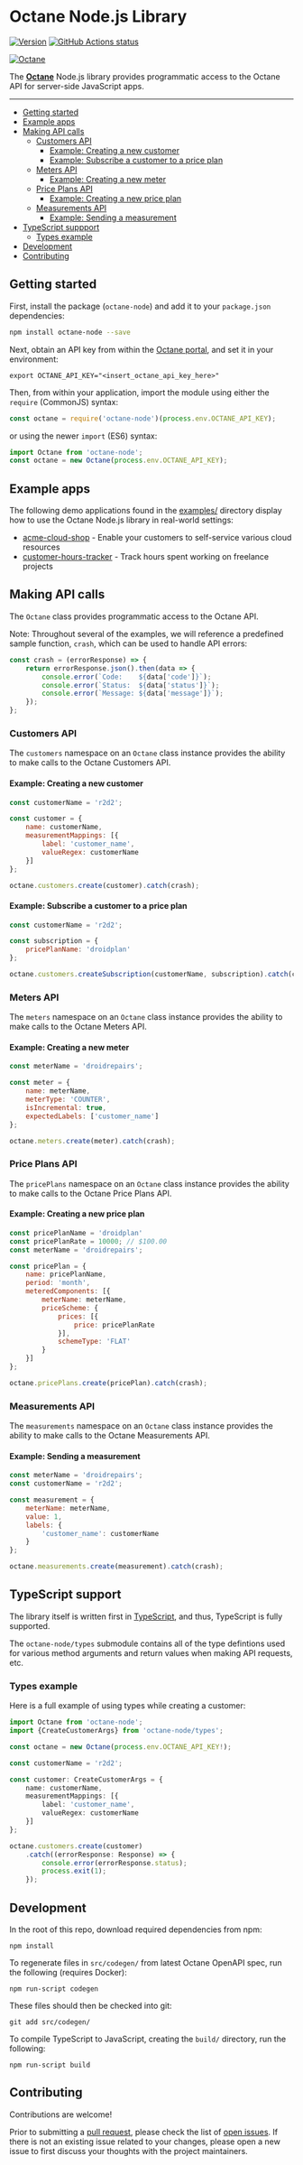 # Octane Node.js Library

[![Version](https://img.shields.io/npm/v/octane-node.svg)](https://www.npmjs.org/package/octane-node)
[![GitHub Actions status](https://github.com/getoctane/octane-node/workflows/build/badge.svg)](https://github.com/getoctane/octane-node/actions?query=workflow%3Abuild+)

[![Octane](./octane.png)](https://www.getoctane.io/)

The **[Octane](https://www.getoctane.io/)** Node.js library provides programmatic access
to the Octane API for server-side JavaScript apps.

---

- [Getting started](#getting-started)
- [Example apps](#example-apps)
- [Making API calls](#making-api-calls)
    - [Customers API](#customers-api)
        - [Example: Creating a new customer](#example-creating-a-new-customer)
        - [Example: Subscribe a customer to a price plan](#example-subscribe-a-customer-to-a-price-plan)
    - [Meters API](#meters-api)
        - [Example: Creating a new meter](#example-creating-a-new-meter)
    - [Price Plans API](#price-plans-api)
        - [Example: Creating a new price plan](#example-creating-a-new-price-plan)
    - [Measurements API](#measurements-api)
        - [Example: Sending a measurement](#example-sending-a-measurement)
- [TypeScript suppport](#typescript-support)
    - [Types example](#types-example)
- [Development](#development)
- [Contributing](#contributing)

## Getting started

First, install the package (`octane-node`) and add it to your `package.json` dependencies:

```bash
npm install octane-node --save
```

Next, obtain an API key from within the [Octane portal](http://cloud.getoctane.io/), and set it in your environment:

```shell
export OCTANE_API_KEY="<insert_octane_api_key_here>"
```

Then, from within your application, import the module using either the `require` (CommonJS) syntax:

```js
const octane = require('octane-node')(process.env.OCTANE_API_KEY);
```

or using the newer `import` (ES6) syntax:

```js
import Octane from 'octane-node';
const octane = new Octane(process.env.OCTANE_API_KEY);
```

## Example apps

The following demo applications found in the [examples/](./examples/) directory display
how to use the Octane Node.js library in real-world settings:

- [acme-cloud-shop](./examples/acme-cloud-shop/) - Enable your customers to self-service various cloud resources
- [customer-hours-tracker](./examples/customer-hours-tracker/) - Track hours spent working on freelance projects

## Making API calls

The `Octane` class provides programmatic access to the Octane API.

Note: Throughout several of the examples, we will reference a predefined
sample function, `crash`, which can be used to handle API errors:

```js
const crash = (errorResponse) => {
    return errorResponse.json().then(data => {
        console.error(`Code:    ${data['code']}`);
        console.error(`Status:  ${data['status']}`);
        console.error(`Message: ${data['message']}`);
    });
};
```

### Customers API

The `customers` namespace on an `Octane` class instance provides the ability to
make calls to the Octane Customers API.

#### Example: Creating a new customer

```js
const customerName = 'r2d2';

const customer = {
    name: customerName,
    measurementMappings: [{
        label: 'customer_name',
        valueRegex: customerName
    }]
};

octane.customers.create(customer).catch(crash);
```

#### Example: Subscribe a customer to a price plan

```js
const customerName = 'r2d2';

const subscription = {
    pricePlanName: 'droidplan'
};

octane.customers.createSubscription(customerName, subscription).catch(crash);
```

### Meters API

The `meters` namespace on an `Octane` class instance provides the ability to
make calls to the Octane Meters API.

#### Example: Creating a new meter

```js
const meterName = 'droidrepairs';

const meter = {
    name: meterName,
    meterType: 'COUNTER',
    isIncremental: true,
    expectedLabels: ['customer_name']
};

octane.meters.create(meter).catch(crash);
```

### Price Plans API

The `pricePlans` namespace on an `Octane` class instance provides the ability to
make calls to the Octane Price Plans API.

#### Example: Creating a new price plan

```js
const pricePlanName = 'droidplan'
const pricePlanRate = 10000; // $100.00
const meterName = 'droidrepairs';

const pricePlan = {
    name: pricePlanName,
    period: 'month',
    meteredComponents: [{
        meterName: meterName,
        priceScheme: {
            prices: [{
                price: pricePlanRate
            }],
            schemeType: 'FLAT'
        }
    }]
};

octane.pricePlans.create(pricePlan).catch(crash);
```

### Measurements API

The `measurements` namespace on an `Octane` class instance provides the ability to
make calls to the Octane Measurements API.

#### Example: Sending a measurement

```js
const meterName = 'droidrepairs';
const customerName = 'r2d2';

const measurement = {
    meterName: meterName,
    value: 1,
    labels: {
        'customer_name': customerName
    }
};

octane.measurements.create(measurement).catch(crash);
```

## TypeScript support

The library itself is written first in [TypeScript](https://www.typescriptlang.org/),
and thus, TypeScript is fully supported.

The `octane-node/types` submodule contains all of the type defintions used for
various method arguments and return values when making API requests, etc.

### Types example

Here is a full example of using types while creating a customer:

```typescript
import Octane from 'octane-node';
import {CreateCustomerArgs} from 'octane-node/types';

const octane = new Octane(process.env.OCTANE_API_KEY!);

const customerName = 'r2d2';

const customer: CreateCustomerArgs = {
    name: customerName,
    measurementMappings: [{
        label: 'customer_name',
        valueRegex: customerName
    }]
};

octane.customers.create(customer)
    .catch((errorResponse: Response) => {
        console.error(errorResponse.status);
        process.exit(1);
    });
```

## Development

In the root of this repo, download required dependencies from npm:

```shell
npm install
```

To regenerate files in `src/codegen/` from latest
Octane OpenAPI spec, run the following (requires Docker):

```shell
npm run-script codegen
```

These files should then be checked into git:

```shell
git add src/codegen/
```

To compile TypeScript to JavaScript,
creating the `build/` directory, run the following:

```shell
npm run-script build
```

## Contributing

Contributions are welcome!

Prior to submitting a 
[pull request](https://github.com/getoctane/octane-node/pulls), please
check the list of [open issues](https://github.com/getoctane/octane-node/issues).
If there is not an existing issue related to your changes, please open a
new issue to first discuss your thoughts with the project maintainers.
